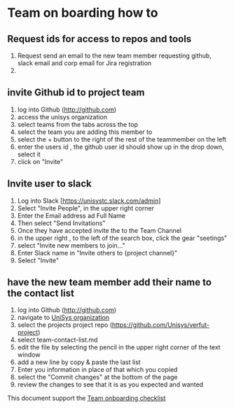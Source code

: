 # Team on boarding how to

## Request ids for access to repos and tools
1. Request send an email to the new team member requesting github, slack email and corp email for Jira registration
1. 

## invite Github id to project team
1. log into Github (http://github.com)
1. access the unisys organization 
1. select teams from the tabs across the top
1. select the team you are adding this member to
1. select the + button to the right of the rest of the teammember on the left
1. enter the users id , the github user id should show up in the drop down, select it 
1. click on "Invite"

## Invite user to slack 
1. Log into Slack [https://unisystc.slack.com/admin]
1. Select "Invite People", in the upper right corner
1. Enter the Email  address ad Full Name
1. Then select "Send Invitations"
1. Once they have accepted invite the to the Team Channel
1. in the upper right , to the left of the search box, click the gear "seetings"
1. select "Invite new members to join..."
1. Enter Slack name in "Invite others to {project channel}"
1. Select "Invite"

## have the new team member add their name to the contact list
1. log into Github (http://github.com)
2. navigate to [UniSys organization](https://github.com/Unisys)
1. select the projects project repo (https://github.com/Unisys/verfut-project)
2. select team-contact-list.md
2. edit the file by selecting the pencil in the upper right corner of the text window
2. add a new line by copy & paste the last list
2. Enter you information in place of that which you copied
2. select the "Commit changes" at the bottom of the page
2. review the changes to see that it is as you expected and wanted

This document support the [Team onboarding checklist](team-on-boarding-checklist.md)
